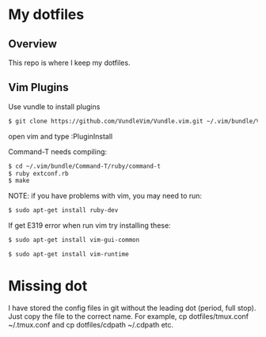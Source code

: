 # My dotfiles

## Overview
This repo is where I keep my dotfiles.

## Vim Plugins


Use vundle to install plugins

```bash
$ git clone https://github.com/VundleVim/Vundle.vim.git ~/.vim/bundle/Vundle.vim
```
open vim and type :PluginInstall

Command-T needs compiling:
```bash
$ cd ~/.vim/bundle/Command-T/ruby/command-t
$ ruby extconf.rb
$ make
 ```
    
NOTE: if you have problems with vim, you may need to run:
```bash 
$ sudo apt-get install ruby-dev
```

If get E319 error when run vim try installing these:
```bash
$ sudo apt-get install vim-gui-common
```
```bash
$ sudo apt-get install vim-runtime
```


Missing dot
===========
I have stored the config files in git without the leading dot (period, full stop).
Just copy the file to the correct name. For example, cp dotfiles/tmux.conf ~/.tmux.conf 
and cp dotfiles/cdpath ~/.cdpath etc.
